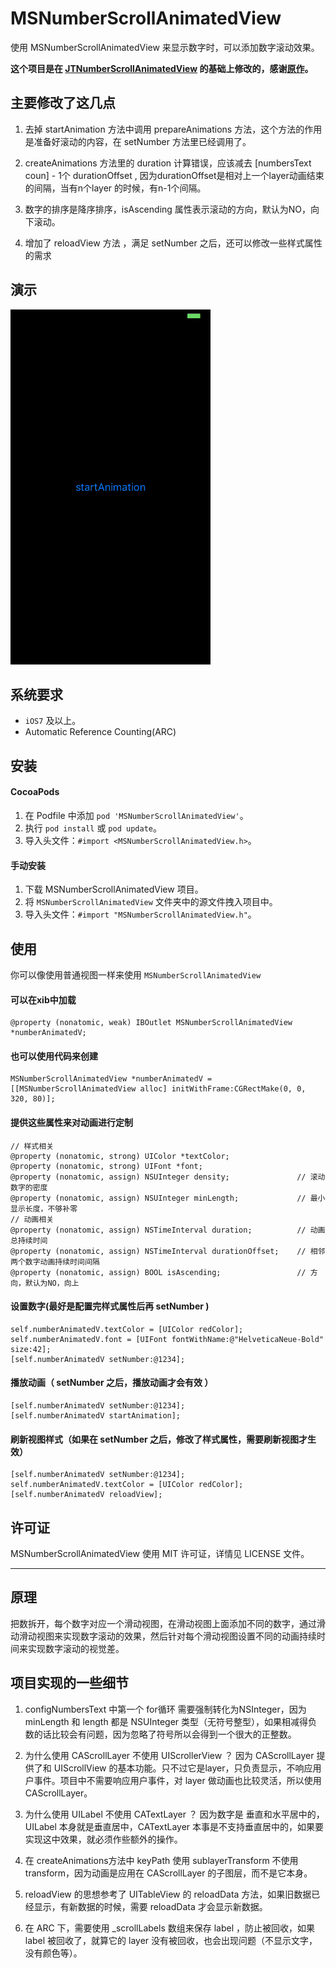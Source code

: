 # MSNumberScrollAnimatedView

使用 MSNumberScrollAnimatedView 来显示数字时，可以添加数字滚动效果。

**这个项目是在 [JTNumberScrollAnimatedView](https://github.com/jonathantribouharet/JTNumberScrollAnimatedView) 的基础上修改的，感谢[原作](https://github.com/jonathantribouharet)。**

## 主要修改了这几点
1. 去掉 startAnimation 方法中调用 prepareAnimations 方法，这个方法的作用是准备好滚动的内容，在 setNumber 方法里已经调用了。

2. createAnimations 方法里的 duration 计算错误，应该减去 [numbersText coun] - 1个 durationOffset , 因为durationOffset是相对上一个layer动画结束的间隔，当有n个layer 的时候，有n-1个间隔。

3. 数字的排序是降序排序，isAscending 属性表示滚动的方向，默认为NO，向下滚动。

4. 增加了 reloadView 方法 ，满足 setNumber 之后，还可以修改一些样式属性的需求 

## 演示

![screen](./screen/screen.gif)

## 系统要求

* `iOS7` 及以上。
* Automatic Reference Counting(ARC)

## 安装

#### CocoaPods
1. 在 Podfile 中添加 `pod 'MSNumberScrollAnimatedView'`。
2. 执行 `pod install` 或 `pod update`。
3. 导入头文件：`#import <MSNumberScrollAnimatedView.h>`。

#### 手动安装
1. 下载 MSNumberScrollAnimatedView 项目。
2. 将 `MSNumberScrollAnimatedView` 文件夹中的源文件拽入项目中。
3. 导入头文件：`#import "MSNumberScrollAnimatedView.h"`。

## 使用

你可以像使用普通视图一样来使用 `MSNumberScrollAnimatedView`

#### 可以在xib中加载

```object-c	
@property (nonatomic, weak) IBOutlet MSNumberScrollAnimatedView *numberAnimatedV;
```

#### 也可以使用代码来创建

```object-c	
MSNumberScrollAnimatedView *numberAnimatedV = [[MSNumberScrollAnimatedView alloc] initWithFrame:CGRectMake(0, 0, 320, 80)];
```

#### 提供这些属性来对动画进行定制

```object-c
// 样式相关
@property (nonatomic, strong) UIColor *textColor;
@property (nonatomic, strong) UIFont *font;
@property (nonatomic, assign) NSUInteger density;               // 滚动数字的密度
@property (nonatomic, assign) NSUInteger minLength;             // 最小显示长度，不够补零
// 动画相关
@property (nonatomic, assign) NSTimeInterval duration;          // 动画总持续时间
@property (nonatomic, assign) NSTimeInterval durationOffset;    // 相邻两个数字动画持续时间间隔
@property (nonatomic, assign) BOOL isAscending;                 // 方向，默认为NO，向上
```

#### 设置数字(最好是配置完样式属性后再 setNumber )

```object-c
self.numberAnimatedV.textColor = [UIColor redColor];
self.numberAnimatedV.font = [UIFont fontWithName:@"HelveticaNeue-Bold" size:42];
[self.numberAnimatedV setNumber:@1234];
```

#### 播放动画（ setNumber 之后，播放动画才会有效 ）

```object-c
[self.numberAnimatedV setNumber:@1234];
[self.numberAnimatedV startAnimation];
```

#### 刷新视图样式（如果在 setNumber 之后，修改了样式属性，需要刷新视图才生效）

```object-c
[self.numberAnimatedV setNumber:@1234];
self.numberAnimatedV.textColor = [UIColor redColor];
[self.numberAnimatedV reloadView];
```

## 许可证

MSNumberScrollAnimatedView 使用 MIT 许可证，详情见 LICENSE 文件。

***

## 原理
把数拆开，每个数字对应一个滑动视图，在滑动视图上面添加不同的数字，通过滑动滑动视图来实现数字滚动的效果，然后针对每个滑动视图设置不同的动画持续时间来实现数字滚动的视觉差。

## 项目实现的一些细节
1. configNumbersText 中第一个 for循环 需要强制转化为NSInteger，因为 minLength 和 length 都是 NSUInteger 类型（无符号整型），如果相减得负数的话比较会有问题，因为忽略了符号所以会得到一个很大的正整数。

2. 为什么使用 CAScrollLayer 不使用 UIScrollerView ？
因为 CAScrollLayer 提供了和 UIScrollView 的基本功能。只不过它是layer，只负责显示，不响应用户事件。项目中不需要响应用户事件，对 layer 做动画也比较灵活，所以使用 CAScrollLayer。

3. 为什么使用 UILabel 不使用 CATextLayer ？
因为数字是 垂直和水平居中的，UILabel 本身就是垂直居中，CATextLayer 本事是不支持垂直居中的，如果要实现这中效果，就必须作些额外的操作。

4. 在 createAnimations方法中 keyPath 使用 sublayerTransform 不使用 transform，因为动画是应用在 CAScrollLayer 的子图层，而不是它本身。

5. reloadView 的思想参考了 UITableView 的 reloadData 方法，如果旧数据已经显示，有新数据的时候，需要 reloadData 才会显示新数据。 

6. 在 ARC 下，需要使用 _scrollLabels 数组来保存 label ，防止被回收，如果 label 被回收了，就算它的 layer 没有被回收，也会出现问题（不显示文字，没有颜色等）。 
